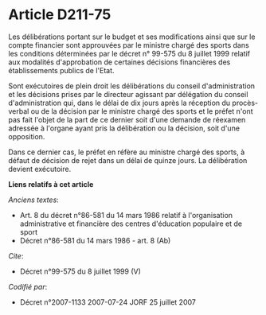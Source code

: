 # Article D211-75

Les délibérations portant sur le budget et ses modifications ainsi que sur le compte financier sont approuvées par le
ministre chargé des sports dans les conditions déterminées par le décret n° 99-575 du 8 juillet 1999 relatif aux modalités
d'approbation de certaines décisions financières des établissements publics de l'Etat. 

Sont exécutoires de plein droit les délibérations du conseil d'administration et les décisions prises par le directeur
agissant par délégation du conseil d'administration qui, dans le délai de dix jours après la réception du procès-verbal ou de
la décision par le ministre chargé des sports et le préfet n'ont pas fait l'objet de la part de ce dernier soit d'une demande
de réexamen adressée à l'organe ayant pris la délibération ou la décision, soit d'une opposition. 

Dans ce dernier cas, le préfet en réfère au ministre chargé des sports, à défaut de décision de rejet dans un délai de quinze
jours. La délibération devient exécutoire.

**Liens relatifs à cet article**

_Anciens textes_:

  - Art. 8 du décret n°86-581 du 14 mars 1986 relatif à l'organisation administrative et financière des centres d'éducation populaire et de sport
  - Décret n°86-581 du 14 mars 1986 - art. 8 (Ab)

_Cite_:

  - Décret n°99-575 du 8 juillet 1999 (V)

_Codifié par_:

  - Décret n°2007-1133 2007-07-24 JORF 25 juillet 2007
